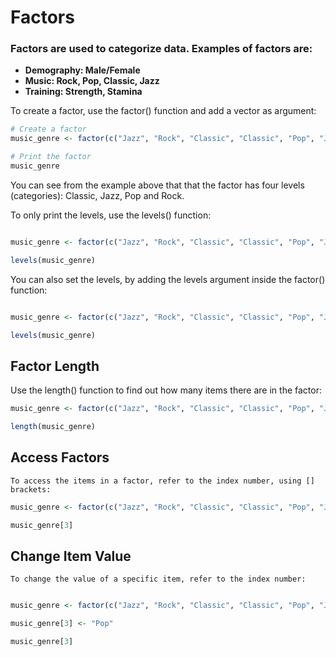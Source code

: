 # Factors

### Factors are used to categorize data. Examples of factors are:

- **Demography: Male/Female**
-  **Music: Rock, Pop, Classic, Jazz**
- **Training: Strength, Stamina**

To create a factor, use the factor() function and add a vector as argument:

```R
# Create a factor
music_genre <- factor(c("Jazz", "Rock", "Classic", "Classic", "Pop", "Jazz", "Rock", "Jazz"))

# Print the factor
music_genre
```

You can see from the example above that that the factor has four levels (categories): Classic, Jazz, Pop and Rock.

To only print the levels, use the levels() function:


```R

music_genre <- factor(c("Jazz", "Rock", "Classic", "Classic", "Pop", "Jazz", "Rock", "Jazz"))

levels(music_genre)
```

You can also set the levels, by adding the levels argument inside the factor() function:

```R

music_genre <- factor(c("Jazz", "Rock", "Classic", "Classic", "Pop", "Jazz", "Rock", "Jazz"), levels = c("Classic", "Jazz", "Pop", "Rock", "Other"))

levels(music_genre)
```

## Factor Length
Use the length() function to find out how many items there are in the factor:

```R
music_genre <- factor(c("Jazz", "Rock", "Classic", "Classic", "Pop", "Jazz", "Rock", "Jazz"))

length(music_genre)

```

## Access Factors
    To access the items in a factor, refer to the index number, using [] brackets:


```R
music_genre <- factor(c("Jazz", "Rock", "Classic", "Classic", "Pop", "Jazz", "Rock", "Jazz"))

music_genre[3]

```

## Change Item Value
    To change the value of a specific item, refer to the index number:

```R

music_genre <- factor(c("Jazz", "Rock", "Classic", "Classic", "Pop", "Jazz", "Rock", "Jazz"))

music_genre[3] <- "Pop"

music_genre[3]
```
